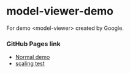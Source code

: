 # model-viewer-demo
For demo &lt;model-viewer> created by Google.


### GitHub Pages link
- [Normal <Model-viewr> demo](https://osensetech.github.io/model-viewer-demo/)
- [<model-viewer> scaling test](https://osensetech.github.io/model-viewer-demo/scaling.html)
